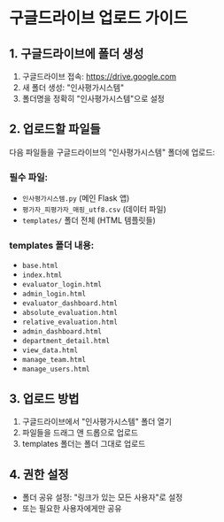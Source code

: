 # 구글드라이브 업로드 가이드

## 1. 구글드라이브에 폴더 생성
1. 구글드라이브 접속: https://drive.google.com
2. 새 폴더 생성: "인사평가시스템"
3. 폴더명을 정확히 "인사평가시스템"으로 설정

## 2. 업로드할 파일들
다음 파일들을 구글드라이브의 "인사평가시스템" 폴더에 업로드:

### 필수 파일:
- `인사평가시스템.py` (메인 Flask 앱)
- `평가자_피평가자_매핑_utf8.csv` (데이터 파일)
- `templates/` 폴더 전체 (HTML 템플릿들)

### templates 폴더 내용:
- `base.html`
- `index.html`
- `evaluator_login.html`
- `admin_login.html`
- `evaluator_dashboard.html`
- `absolute_evaluation.html`
- `relative_evaluation.html`
- `admin_dashboard.html`
- `department_detail.html`
- `view_data.html`
- `manage_team.html`
- `manage_users.html`

## 3. 업로드 방법
1. 구글드라이브에서 "인사평가시스템" 폴더 열기
2. 파일들을 드래그 앤 드롭으로 업로드
3. templates 폴더는 폴더 그대로 업로드

## 4. 권한 설정
- 폴더 공유 설정: "링크가 있는 모든 사용자"로 설정
- 또는 필요한 사용자에게만 공유 